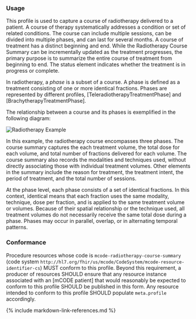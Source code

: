 ### Usage

This profile is used to capture a course of radiotherapy delivered to a patient. A course of therapy systematically addresses a condition or set of related conditions. The course can include multiple sessions, can be divided into multiple phases, and can last for several months. A course of treatment has a distinct beginning and end. While the Radiotherapy Course Summary can be incrementally updated as the treatment progresses, the primary purpose is to summarize the entire course of treatment from beginning to end. The status element indicates whether the treatment is in progress or complete.

In radiotherapy, a _phase_ is a subset of a course. A phase is defined as a treatment consisting of one or more identical fractions. Phases are represented by different profiles, [TeleradiotherapyTreatmentPhase] and [BrachytherapyTreatmentPhase].

The relationship between a course and its phases is exemplified in the following diagram:

![Radiotherapy Example](radiotherapy-example.jpg)

In this example, the radiotherapy course encompasses three phases. The course summary captures the each treatment volume, the total dose for each volume, and total number of fractions delivered for each volume. The course summary also records the modalities and techniques used, without directly associating those with individual treatment volumes. Other elements in the summary include the reason for treatment, the treatment intent, the period of treatment, and the total number of sessions.

At the phase level, each phase consists of a set of identical fractions. In this context, identical means that each fraction uses the same modality, technique, dose per fraction, and is applied to the same treatment volume or volumes. Because of their spatial relationship or the technique used, all treatment volumes do not necessarily receive the same total dose during a phase. Phases may occur in parallel, overlap, or in alternating temporal patterns.

### Conformance

Procedure resources whose code is `mcode-radiotherapy-course-summary` (code system `http://hl7.org/fhir/us/mcode/CodeSystem/mcode-resource-identifier-cs`) MUST conform to this profile. Beyond this requirement, a producer of resources SHOULD ensure that any resource instance associated with an [mCODE patient] that would reasonably be expected to conform to this profile SHOULD be published in this form. Any resource intended to conform to this profile SHOULD populate `meta.profile` accordingly.

{% include markdown-link-references.md %}
